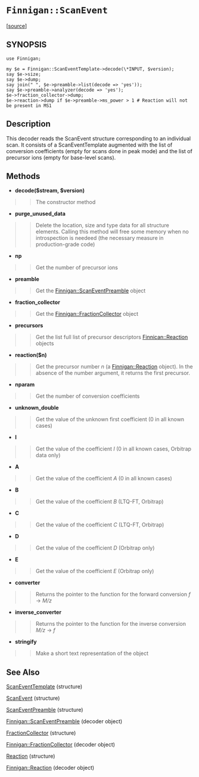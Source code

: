 # `Finnigan::ScanEvent` #

[[source](http://code.google.com/p/unfinnigan/source/browse/perl/Finnigan/lib/Finnigan/ScanEvent.pm)]

## SYNOPSIS ##

```
use Finnigan;

my $e = Finnigan::ScanEventTemplate->decode(\*INPUT, $version);
say $e->size;
say $e->dump;
say join(" ", $e->preamble->list(decode => 'yes'));
say $e->preamble->analyzer(decode => 'yes');
$e->fraction_collector->dump;
$e->reaction->dump if $e->preamble->ms_power > 1 # Reaction will not be present in MS1
```

## Description ##

This decoder reads the ScanEvent structure corresponding to an individual scan. It consists of  a ScanEventTemplate augmented with the list of conversion coefficients (empty for scans done in peak mode) and the list of precursor ions (empty for base-level scans).

## Methods ##

  * **decode($stream, $version)**
> > The constructor method

  * **purge\_unused\_data**
> > Delete the location, size and type data for all structure elements. Calling this method will free some memory when no introspection is needeed (the necessary measure in production-grade code)

  * **np**
> > Get the number of precursor ions

  * **preamble**
> > Get the [Finnigan::ScanEventPreamble](FinniganScanEventPreamble.md) object

  * **fraction\_collector**
> > Get the  [Finnigan::FractionCollector](FinniganFractionCollector.md) object

  * **precursors**
> > Get the list full list of precursor descriptors [Finnican::Reaction](FinniganReaction.md) objects

  * **reaction($n)**
> > Get the precursor number _n_ (a [Finnigan::Reaction](FinniganReaction.md) object). In the absence of the number argument, it returns the first precursor.

  * **nparam**
> > Get the number of conversion coefficients

  * **unknown\_double**
> > Get the value of the unknown first coefficient (0 in all known cases)

  * **I**
> > Get the value of the coefficient _I_ (0 in all known cases, Orbitrap data only)

  * **A**
> > Get the value of the coefficient _A_ (0 in all known cases)

  * **B**
> > Get the value of the coefficient _B_ (LTQ-FT, Orbitrap)

  * **C**
> > Get the value of the coefficient _C_ (LTQ-FT, Orbitrap)

  * **D**
> > Get the value of the coefficient _D_ (Orbitrap only)

  * **E**
> > Get the value of the coefficient _E_ (Orbitrap only)

  * **converter**
> > Returns the pointer to the function for the forward conversion _f_ → _M/z_

  * **inverse\_converter**
> > Returns the pointer to the function for the inverse conversion _M/z_ → _f_

  * **stringify**
> > Make a short text representation of the object

## See Also ##

[ScanEventTemplate](ScanEventTemplate.md) (structure)

[ScanEvent](ScanEvent.md) (structure)

[ScanEventPreamble](ScanEventPreamble.md) (structure)

[Finnigan::ScanEventPreamble](FinniganScanEventPreamble.md) (decoder object)

[FractionCollector](FractionCollector.md) (structure)

[Finnigan::FractionCollector](FinniganFractionCollector.md) (decoder object)

[Reaction](Reaction.md) (structure)

[Finnigan::Reaction](FinniganReaction.md) (decoder object)